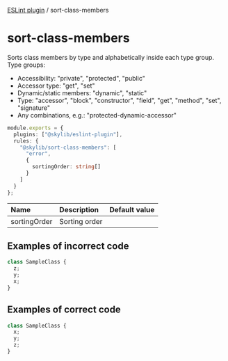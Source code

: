 [ESLint plugin](https://ilyub.github.io/eslint-plugin/) / sort-class-members

# sort-class-members

Sorts class members by type and alphabetically inside each type group. Type groups:
- Accessibility: "private", "protected", "public"
- Accessor type: "get", "set"
- Dynamic/static members: "dynamic", "static"
- Type: "accessor", "block", "constructor", "field", "get", "method", "set", "signature"
- Any combinations, e.g.: "protected-dynamic-accessor"

```ts
module.exports = {
  plugins: ["@skylib/eslint-plugin"],
  rules: {
    "@skylib/sort-class-members": [
      "error",
      {
        sortingOrder: string[]
      }
    ]
  }
};
```

| Name | Description | Default value |
| :----- | :----- | :----- |
| sortingOrder | Sorting order |

## Examples of incorrect code

```ts
class SampleClass {
  z;
  y;
  x;
}
```

## Examples of correct code

```ts
class SampleClass {
  x;
  y;
  z;
}
```